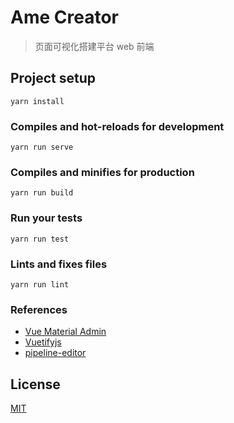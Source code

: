 
# Ame Creator
> 页面可视化搭建平台 web 前端

## Project setup
```
yarn install
```

### Compiles and hot-reloads for development
```
yarn run serve
```

### Compiles and minifies for production
```
yarn run build
```

### Run your tests
```
yarn run test
```

### Lints and fixes files
```
yarn run lint
```

### References

* [Vue Material Admin](https://github.com/tookit/vue-material-admin)
* [Vuetifyjs](https://vuetifyjs.com/)
* [pipeline-editor](https://github.com/page-pipepline/pipeline-editor)

## License

[MIT](https://github.com/ame-creator/ame-creator/blob/master/LICENSE)